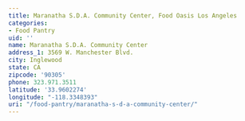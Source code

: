 ```yaml
---
title: Maranatha S.D.A. Community Center, Food Oasis Los Angeles
categories:
- Food Pantry
uid: ''
name: Maranatha S.D.A. Community Center
address_1: 3569 W. Manchester Blvd.
city: Inglewood
state: CA
zipcode: '90305'
phone: 323.971.3511
latitude: '33.9602274'
longitude: "-118.3348393"
uri: "/food-pantry/maranatha-s-d-a-community-center/"
---
```


